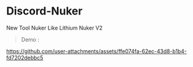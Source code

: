 # Discord-Nuker
New Tool Nuker Like Lithium Nuker V2



> Demo :

https://github.com/user-attachments/assets/ffe074fa-62ec-43d8-b1b4-fd7202debbc5





